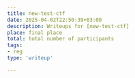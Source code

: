 ```yaml
---
title: new-test-ctf
date: 2025-04-02T22:50:39+03:00
description: Writeups for [new-test-ctf]
place: final place
total: total number of participants
tags:
- reg
type: 'writeup'

---
```

